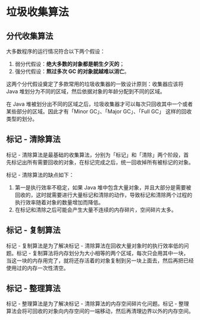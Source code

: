 # 垃圾收集算法

## 分代收集算法

大多数程序的运行情况符合以下两个假设：

1. 弱分代假设：**绝大多数的对象都是朝生夕灭的**；
2. 强分代假设：**熬过多次 GC 的对象就越难以消亡**。

这两个分代假设奠定了多款常用的垃圾收集器的一致设计原则：收集器应该将 Java 堆划分为不同的区域，然后依据对象的年龄分配到不同的区域。

在 Java 堆被划分出不同的区域之后，垃圾收集器才可以每次只回收其中一个或者某些部分的区域。因此才有「Minor GC」、「Major GC」、「Full GC」 这样的回收类型的划分。

## 标记 - 清除算法

标记 - 清除算法是最基础的收集算法，分别为「标记」和「清除」两个阶段，首先标记出所有需要回收的对象，在标记完成之后，统一回收掉所有被标记的对象。

标记 - 清除算法的缺点如下：

1. 第一是执行效率不稳定，如果 Java 堆中包含大量对象，并且大部分是需要被回收的，这时就需要进行大量标记和清除的动作，导致标记和清除两个过程的执行效率随着对象的数量增加而降低。
2. 在标记和清除之后可能会产生大量不连续的内存碎片，空间碎片太多。

## 标记 - 复制算法

标记 - 复制算法是为了解决标记 - 清除算法在回收大量对象时的执行效率低的问题。标记 - 复制算法将内存划分为大小相等的两个区域，每次只会用其中一块，当这一块的内存用完了，就将还存活着的对象复制到另一块上面去，然后再把已经使用过的内存一次性清空。

## 标记 - 整理算法

标记 - 整理算法是为了解决标记 - 清除算法的内存空间碎片化问题。标记 - 整理算法会将可回收的对象向内存空间的一端移动，然后再清理边界以外的内存空间。
